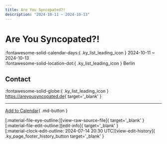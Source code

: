 ```yaml
---
title: Are You Syncopated?!
description: "2024-10-11 ~ 2024-10-13"
---
```


# Are You Syncopated?! 

:fontawesome-solid-calendar-days:{ .ky_list_leading_icon } 2024-10-11 ~ 2024-10-13  
:fontawesome-solid-location-dot:{ .ky_list_leading_icon } Berlin  

## Contact

:fontawesome-solid-globe:{ .ky_list_leading_icon } <https://areyousyncopated.de>{ target='_blank' }  

---

[Add to Calendar](https://swing.news/ics/en/2024/de/are-you-syncopated-2024.ics){ .md-button }

<div class="ky_page_footer" markdown>
<div class="ky_page_footer_trailing" markdown="span">
[:material-file-eye-outline:][view-raw-source-file]{ target='_blank' }
[:material-file-edit-outline:][edit-info]{ target='_blank' }
</div>
<div class="ky_page_footer_leading" markdown="span">
[:material-clock-edit-outline: 2024-07-14 20:30 UTC][view-edit-history]{ .ky_page_footer_history_button target='_blank' }
</div>
</div>

[view-raw-source-file]: https://github.com/swingdance/events/blob/main/2024/de/are-you-syncopated-2024.json "View Raw Source File"
[edit-info]: https://github.com/swingdance/events/issues/new?assignees=&labels=update+event&projects=&template=03-update_entity.yml&title=%5B2024%2Fde%5D%20Are%20You%20Syncopated%3F%21&region=de&year=2024&id=are-you-syncopated-2024&name=Are%20You%20Syncopated%3F%21&org_id= "Edit Info"

[view-edit-history]: https://github.com/swingdance/events/commits/main/2024/de/are-you-syncopated-2024.json "View Edit History"
